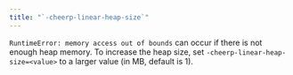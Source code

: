 ```yaml
---
title: "`-cheerp-linear-heap-size`"
---
```


`RuntimeError: memory access out of bounds` can occur if there is not enough heap memory. To increase the heap size, set `-cheerp-linear-heap-size=<value>` to a larger value (in MB, default is 1).
